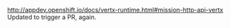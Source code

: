 http://appdev.openshift.io/docs/vertx-runtime.html#mission-http-api-vertx
Updated to trigger a PR, again.
